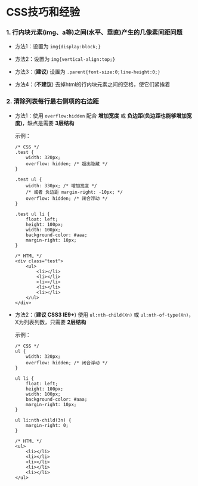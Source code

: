 # CSS技巧和经验

### 1. 行内块元素(img、a等)之间(水平、垂直)产生的几像素间距问题

+ 方法1：设置为 ```img{display:block;}```

+ 方法2：设置为 ```img{vertical-align:top;}```

+ 方法3：(**建议**) 设置为 ```.parent{font-size:0;line-height:0;}```

+ 方法4：(**不建议**) 去掉html的行内块元素之间的空格，使它们紧挨着

### 2. 清除列表每行最右侧项的右边距

+ 方法1：使用 ```overflow:hidden``` 配合 **增加宽度** 或 **负边距(负边距也能够增加宽度)**，缺点是需要 **3层结构**

    示例：

    ```
    /* CSS */
    .test {
        width: 320px;
        overflow: hidden; /* 超出隐藏 */
    }

    .test ul {
        width: 330px; /* 增加宽度 */  
        /* 或者 负边距 margin-right: -10px; */
        overflow: hidden; /* 闭合浮动 */
    }

    .test ul li {
        float: left;
        height: 100px;
        width: 100px;
        background-color: #aaa;
        margin-right: 10px;
    }

    /* HTML */
    <div class="test">
        <ul>
            <li></li>
            <li></li>
            <li></li>
            <li></li>
            <li></li>
        </ul>
    </div>
    ```

+ 方法2：(**建议 CSS3 IE9+**) 使用 ```ul:nth-child(Xn)``` 或 ```ul:nth-of-type(Xn)```，X为列表列数，只需要 **2层结构**

    示例：
    
    ```
    /* CSS */
    ul {
        width: 320px;
        overflow: hidden; /* 闭合浮动 */
    }

    ul li {
        float: left;
        height: 100px;
        width: 100px;
        background-color: #aaa;
        margin-right: 10px;
    }

    ul li:nth-child(3n) {
        margin-right: 0;
    }

    /* HTML */
    <ul>
        <li></li>
        <li></li>
        <li></li>
        <li></li>
        <li></li>
    </ul>
    ```

